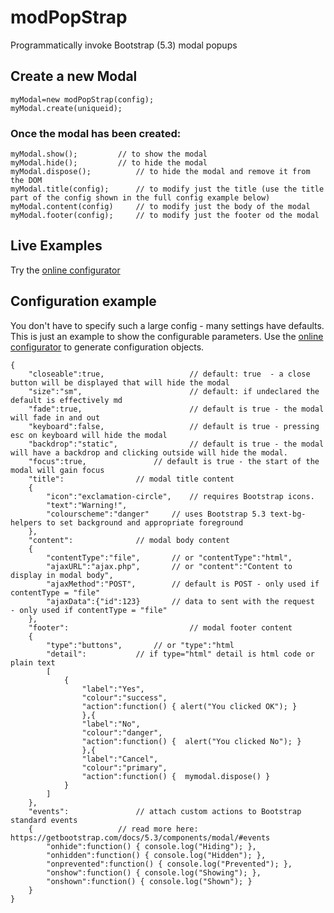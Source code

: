# modPopStrap
Programmatically invoke Bootstrap (5.3) modal popups

## Create a new Modal

```
myModal=new modPopStrap(config);
myModal.create(uniqueid);
```
### Once the modal has been created:
```
myModal.show();			// to show the modal
myModal.hide();			// to hide the modal
myModal.dispose();  		// to hide the modal and remove it from the DOM
myModal.title(config); 		// to modify just the title (use the title part of the config shown in the full config example below)
myModal.content(config) 	// to modify just the body of the modal
myModal.footer(config);		// to modify just the footer od the modal
```
## Live Examples
Try the [online configurator](https://spbcodes.online/modPopStrap)

## Configuration example
You don't have to specify such a large config - many settings have defaults. This is just an example to show the configurable parameters. Use the [online configurator](https://spbcodes.online/modPopStrap) to generate configuration objects.

```
{
	"closeable":true,              		// default: true  - a close button will be displayed that will hide the modal
	"size":"sm",                   		// default: if undeclared the default is effectively md
	"fade":true,                   		// default is true - the modal will fade in and out 
	"keyboard":false,              		// default is true - pressing esc on keyboard will hide the modal
	"backdrop":"static",           		// default is true - the modal will have a backdrop and clicking outside will hide the modal.
	"focus":true,				// default is true - the start of the modal will gain focus
	"title":				// modal title content
	{
		"icon":"exclamation-circle",	// requires Bootstrap icons.
		"text":"Warning!",
		"colourscheme":"danger"		// uses Bootstrap 5.3 text-bg- helpers to set background and appropriate foreground
	},
	"content":				// modal body content
	{
		"contentType":"file",		// or "contentType":"html",
		"ajaxURL":"ajax.php",		// or "content":"Content to display in modal body",
		"ajaxMethod":"POST",		// default is POST - only used if contentType = "file"
		"ajaxData":{"id":123}		// data to sent with the request  - only used if contentType = "file"
	},
	"footer":                      		// modal footer content
	{
		"type":"buttons",		// or "type":"html
		"detail":			// if type="html" detail is html code or plain text
		[
			{
				"label":"Yes",
				"colour":"success",
				"action":function() { alert("You clicked OK"); }
				},{
				"label":"No",
				"colour":"danger",
				"action":function() {  alert("You clicked No"); }
				},{
				"label":"Cancel",
				"colour":"primary",
				"action":function() {  mymodal.dispose() }
			}
		]
	},
	"events":				// attach custom actions to Bootstrap standard events
	{					// read more here: https://getbootstrap.com/docs/5.3/components/modal/#events
		"onhide":function() { console.log("Hiding"); },
		"onhidden":function() { console.log("Hidden"); },
		"onprevented":function() { console.log("Prevented"); },
		"onshow":function() { console.log("Showing"); },					
		"onshown":function() { console.log("Shown"); }
	}
}
```

